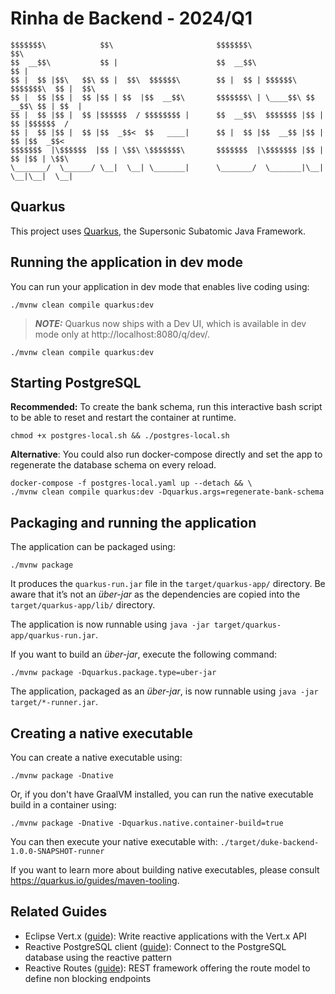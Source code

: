 # Rinha de Backend - 2024/Q1
```
$$$$$$$\            $$\                       $$$$$$$\                      $$\       
$$  __$$\           $$ |                      $$  __$$\                     $$ |      
$$ |  $$ |$$\   $$\ $$ |  $$\  $$$$$$\        $$ |  $$ | $$$$$$\  $$$$$$$\  $$ |  $$\
$$ |  $$ |$$ |  $$ |$$ | $$  |$$  __$$\       $$$$$$$\ | \____$$\ $$  __$$\ $$ | $$  |
$$ |  $$ |$$ |  $$ |$$$$$$  / $$$$$$$$ |      $$  __$$\  $$$$$$$ |$$ |  $$ |$$$$$$  /
$$ |  $$ |$$ |  $$ |$$  _$$<  $$   ____|      $$ |  $$ |$$  __$$ |$$ |  $$ |$$  _$$<  
$$$$$$$  |\$$$$$$  |$$ | \$$\ \$$$$$$$\       $$$$$$$  |\$$$$$$$ |$$ |  $$ |$$ | \$$\
\_______/  \______/ \__|  \__| \_______|      \_______/  \_______|\__|  \__|\__|  \__|
```
## Quarkus
This project uses [Quarkus](https://quarkus.io), the Supersonic Subatomic Java Framework.

## Running the application in dev mode

You can run your application in dev mode that enables live coding using:
```shell script
./mvnw clean compile quarkus:dev
```

> **_NOTE:_**  Quarkus now ships with a Dev UI, which is available in dev mode only at http://localhost:8080/q/dev/.

```shell script
./mvnw clean compile quarkus:dev
```

## Starting PostgreSQL

**Recommended:** To create the bank schema, run this interactive bash script to be able to reset and 
restart the container at runtime.
```shell script
chmod +x postgres-local.sh && ./postgres-local.sh
```

**Alternative**: You could also run docker-compose directly and set the app to regenerate the 
database schema on every reload.
```shell script
docker-compose -f postgres-local.yaml up --detach && \
./mvnw clean compile quarkus:dev -Dquarkus.args=regenerate-bank-schema
```

## Packaging and running the application

The application can be packaged using:
```shell script
./mvnw package
```
It produces the `quarkus-run.jar` file in the `target/quarkus-app/` directory.
Be aware that it’s not an _über-jar_ as the dependencies are copied into the `target/quarkus-app/lib/` directory.

The application is now runnable using `java -jar target/quarkus-app/quarkus-run.jar`.

If you want to build an _über-jar_, execute the following command:
```shell script
./mvnw package -Dquarkus.package.type=uber-jar
```

The application, packaged as an _über-jar_, is now runnable using `java -jar target/*-runner.jar`.

## Creating a native executable

You can create a native executable using: 
```shell script
./mvnw package -Dnative
```

Or, if you don't have GraalVM installed, you can run the native executable build in a container using: 
```shell script
./mvnw package -Dnative -Dquarkus.native.container-build=true
```

You can then execute your native executable with: `./target/duke-backend-1.0.0-SNAPSHOT-runner`

If you want to learn more about building native executables, please consult https://quarkus.io/guides/maven-tooling.

## Related Guides

- Eclipse Vert.x ([guide](https://quarkus.io/guides/vertx)): Write reactive applications with the Vert.x API
- Reactive PostgreSQL client ([guide](https://quarkus.io/guides/reactive-sql-clients)): Connect to the PostgreSQL database using the reactive pattern
- Reactive Routes ([guide](https://quarkus.io/guides/reactive-routes)): REST framework offering the route model to define non blocking endpoints
